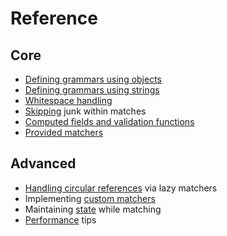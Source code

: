 # Reference

## Core

- [Defining grammars using objects](objectDefs.md)
- [Defining grammars using strings](stringDefs.md)
- [Whitespace handling](whitespace.md)
- [Skipping](skipping.md) junk within matches
- [Computed fields and validation functions](functions.md)
- [Provided matchers](providedMatchers.md)

## Advanced
- [Handling circular references](circularity.md) via lazy matchers
- Implementing [custom matchers](customMatchers.md)
- Maintaining [state](state.md) while matching
- [Performance](performance.md) tips
